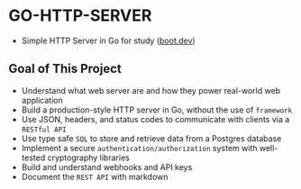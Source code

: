 # GO-HTTP-SERVER

- Simple HTTP Server in Go for study ([boot.dev](https://boot.dev))

## Goal of This Project

- Understand what web server are and how they power real-world web application
- Build a production-style HTTP server in Go, without the use of `framework`
- Use JSON, headers, and status codes to communicate with clients via a
  `RESTful API`
- Use type safe `SQL` to store and retrieve data from a Postgres database
- Implement a secure `authentication/authorization` system with well-tested
  cryptography libraries
- Build and understand webhooks and API keys
- Document the `REST API` with markdown
